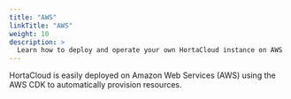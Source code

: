 ```yaml
---
title: "AWS"
linkTitle: "AWS"
weight: 10
description: >
  Learn how to deploy and operate your own HortaCloud instance on AWS
---
```


HortaCloud is easily deployed on Amazon Web Services (AWS) using the AWS CDK to automatically provision resources. 
